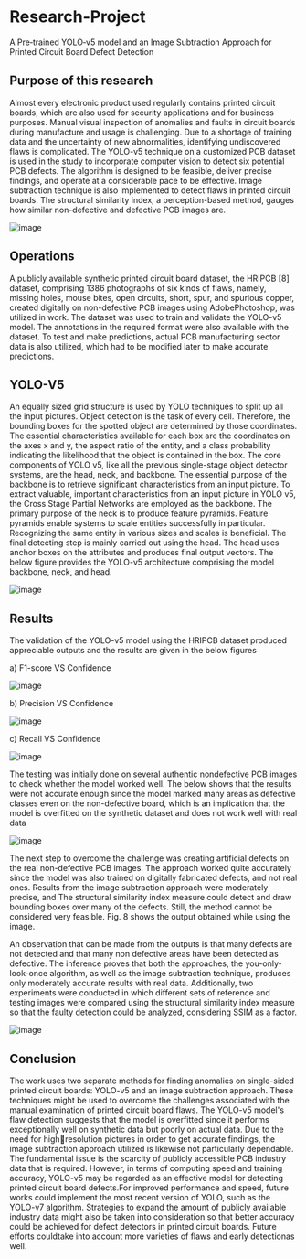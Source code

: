 # Research-Project
A Pre‐trained YOLO‐v5 model and an Image Subtraction Approach for Printed Circuit Board Defect Detection

## Purpose of this research 
  Almost every electronic product used regularly contains printed circuit boards, which are also used for security applications and for business purposes. Manual visual inspection of anomalies and faults in circuit boards during manufacture and usage is challenging. Due to a shortage of training data and the uncertainty of new abnormalities, identifying undiscovered flaws is complicated. The YOLO-v5 technique on a customized PCB dataset is used in the study to incorporate computer vision to detect six potential PCB defects. The algorithm is designed to be feasible, deliver precise findings, and operate at a considerable pace to be effective. Image subtraction technique is also implemented to detect flaws in printed circuit boards. The structural similarity index, a perception-based method, gauges how similar non-defective and defective PCB images are.

  ![image](https://github.com/richieaj/Research-Project/assets/87382894/61181b68-35c9-4fb0-8eb4-2773e277be51)

## Operations
A publicly available synthetic printed circuit board dataset, the HRIPCB [8] dataset, comprising 1386 photographs of six kinds of flaws, namely, missing holes, mouse bites, open circuits, short, spur, and spurious copper, created digitally on non-defective PCB images using AdobePhotoshop, was utilized in work. The dataset was used to train and validate the YOLO-v5 model. The annotations in the required format were also available with the dataset. To test and make predictions, actual PCB manufacturing sector data is also utilized, which had to be modified later to make accurate predictions.

## YOLO-V5

An equally sized grid structure is used by YOLO techniques to split up all the input pictures. Object detection is the task of every cell. Therefore, the bounding boxes for the spotted object are determined by those coordinates. The essential characteristics available for each box are the coordinates on the axes x and y, the aspect ratio of the entity, and a class probability indicating the likelihood that the object is contained in the box. The core components of YOLO v5, like all the previous single-stage object detector systems, are the head, neck, and backbone. The essential purpose of the backbone is to retrieve significant characteristics from an input picture. To extract valuable, important characteristics from an input picture in YOLO v5, the Cross Stage Partial Networks are employed as the backbone. The primary purpose of the neck is to produce feature pyramids. Feature pyramids enable systems to scale entities successfully in particular. Recognizing the same entity in various sizes and scales is beneficial. The final detecting step is mainly carried out using the head. The head uses anchor boxes on the attributes and produces final output vectors. The below figure provides the YOLO-v5 architecture comprising the model backbone, neck, and head.

![image](https://github.com/richieaj/Research-Project/assets/87382894/c94d04f6-04eb-4cbb-852c-d05720ee3b99)

## Results 
The validation of the YOLO-v5 model using the HRIPCB dataset produced appreciable outputs and the results are given in the below figures 

a) F1-score VS Confidence 

![image](https://github.com/richieaj/Research-Project/assets/87382894/3bc2ed46-39c2-411c-8818-e73873493cd2)   

b) Precision VS Confidence

![image](https://github.com/richieaj/Research-Project/assets/87382894/ff59ca04-ad5f-469a-8e75-6242a4fd541e)

c) Recall VS Confidence

![image](https://github.com/richieaj/Research-Project/assets/87382894/3cf61ff8-5918-4c73-917d-73ec04dab528)

The testing was initially done on several authentic nondefective PCB images to check whether the model worked well. The below shows that the results were not accurate enough since the model marked many areas as defective classes even on the non-defective board, which is an implication that the model is overfitted on the synthetic dataset and does not work well with real data

![image](https://github.com/richieaj/Research-Project/assets/87382894/0862a7bb-1181-4f39-b728-31c26bdd3771)

The next step to overcome the challenge was creating artificial defects on the real non-defective PCB images. The approach worked quite accurately since the model was also trained on digitally fabricated defects, and not real ones. Results from the image subtraction approach were moderately precise, and The structural similarity index measure could detect and draw bounding boxes over many of the defects. Still, the method cannot be considered very feasible. Fig. 8 shows the output obtained while using the image.

An observation that can be made from the outputs is that many defects are not detected and that many non defective areas have been detected as defective. The inference proves that both the approaches, the you-only-look-once algorithm, as well as the image subtraction technique, produces only moderately accurate results with real data. Additionally, two experiments were conducted in which different sets of reference and testing images were compared using the structural similarity index measure so that the faulty detection could be analyzed, considering SSIM as a factor.

![image](https://github.com/richieaj/Research-Project/assets/87382894/4726ede6-7a1a-4906-a899-4892ba98357c)

## Conclusion

The work uses two separate methods for finding anomalies on single-sided printed circuit boards: YOLO-v5 and an image subtraction approach. These techniques might be used to overcome the challenges associated with the manual examination of printed circuit board flaws. The YOLO-v5 model's flaw detection suggests that the model is overfitted since it performs exceptionally well on synthetic data but poorly on actual data. Due to the need for highresolution pictures in order to get accurate findings, the image subtraction approach utilized is likewise not particularly dependable. The fundamental issue is the scarcity of publicly accessible PCB industry data that is required. However, in terms of computing speed and training accuracy, YOLO-v5 may be regarded as an effective model for detecting printed circuit board defects.For improved performance and speed, future works could implement the most recent version of YOLO, such as the YOLO-v7 algorithm. Strategies to expand the amount of publicly available industry data might also be taken into consideration so that better accuracy could be achieved for defect detectors in printed circuit boards. Future efforts couldtake into account more varieties of flaws and early detectionas well.

